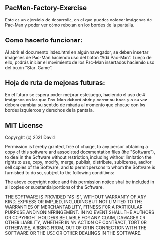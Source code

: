 ## PacMen-Factory-Exercise

Este es un ejercicio de desarrollo, en el que puedes colocar imágenes de Pac-Man y poder ver cómo rebotan en los bordes de la pantalla.

## Como hacerlo funcionar:

Al abrir el documento index.html en algún navegador, se deben insertar imágenes de Pac-Man haciendo uso del botón “Add Pac-Man”. Luego de ello, podrás iniciar el movimiento de los Pac-Man insertados haciendo uso del botón “Start Game”.

## Hoja de ruta de mejoras futuras:

En el futuro se espera poder mejorar este juego, haciendo el uso de 4 imágenes en las que Pac-Man deberá abrir y cerrar su boca y a su vez deberá cambiar su sentido de mirada al momento que choque con los bordes izquierdos y derechos de la pantalla.

## MIT License

Copyright (c) 2021 David

Permission is hereby granted, free of charge, to any person obtaining a copy
of this software and associated documentation files (the "Software"), to deal
in the Software without restriction, including without limitation the rights
to use, copy, modify, merge, publish, distribute, sublicense, and/or sell
copies of the Software, and to permit persons to whom the Software is
furnished to do so, subject to the following conditions:

The above copyright notice and this permission notice shall be included in all
copies or substantial portions of the Software.

THE SOFTWARE IS PROVIDED "AS IS", WITHOUT WARRANTY OF ANY KIND, EXPRESS OR
IMPLIED, INCLUDING BUT NOT LIMITED TO THE WARRANTIES OF MERCHANTABILITY,
FITNESS FOR A PARTICULAR PURPOSE AND NONINFRINGEMENT. IN NO EVENT SHALL THE
AUTHORS OR COPYRIGHT HOLDERS BE LIABLE FOR ANY CLAIM, DAMAGES OR OTHER
LIABILITY, WHETHER IN AN ACTION OF CONTRACT, TORT OR OTHERWISE, ARISING FROM,
OUT OF OR IN CONNECTION WITH THE SOFTWARE OR THE USE OR OTHER DEALINGS IN THE
SOFTWARE.
